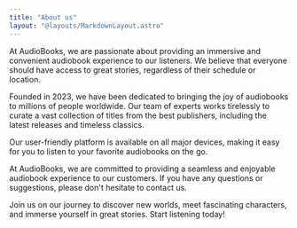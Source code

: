 ```yaml
---
title: "About us"
layout: "@layouts/MarkdownLayout.astro"
---
```


At AudioBooks, we are passionate about providing an immersive and convenient audiobook experience to our listeners. We believe that everyone should have access to great stories, regardless of their schedule or location.

Founded in 2023, we have been dedicated to bringing the joy of audiobooks to millions of people worldwide. Our team of experts works tirelessly to curate a vast collection of titles from the best publishers, including the latest releases and timeless classics.

Our user-friendly platform is available on all major devices, making it easy for you to listen to your favorite audiobooks on the go.

At AudioBooks, we are committed to providing a seamless and enjoyable audiobook experience to our customers. If you have any questions or suggestions, please don't hesitate to contact us.

Join us on our journey to discover new worlds, meet fascinating characters, and immerse yourself in great stories. Start listening today!
